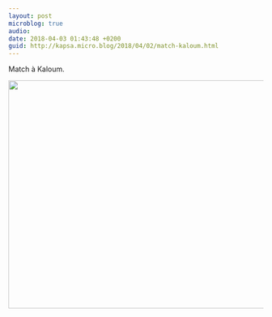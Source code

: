 ```yaml
---
layout: post
microblog: true
audio: 
date: 2018-04-03 01:43:48 +0200
guid: http://kapsa.micro.blog/2018/04/02/match-kaloum.html
---
```

Match à Kaloum.

<img src="http://www.jeankapsa.com/uploads/2018/c78a7ba447.jpg" width="600" height="450" />
